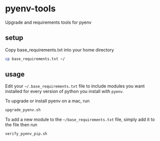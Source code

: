 # pyenv-tools

Upgrade and requirements tools for pyenv

## setup

Copy base_requirements.txt into your home directory

```bash
cp base_requirements.txt ~/
```

## usage

Edit your `~/.base_requirements.txt` file to include modules you want installed for every version of python you install with `pyenv`.

To upgrade or install pyenv on a mac, run 

```bash
upgrade_pyenv.sh
```

To add a new module to the `~/base_requirements.txt` file, simply add it to the file then run

```bash
verify_pyenv_pip.sh
```
